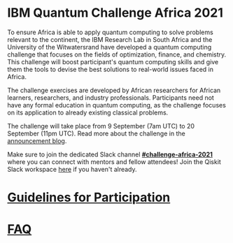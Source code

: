 # IBM Quantum Challenge Africa 2021

To ensure Africa is able to apply quantum computing to solve problems relevant to the continent, the IBM Research Lab in South Africa and the University of the Witwatersrand have developed a quantum computing challenge that focuses on the fields of optimization, finance, and chemistry. This challenge will boost participant's quantum computing skills and give them the tools to devise the best solutions to real-world issues faced in Africa.

The challenge exercises are developed by African researchers for African learners, researchers, and industry professionals. Participants need not have any formal education in quantum computing, as the challenge focuses on its application to already existing classical problems.

The challenge will take place from 9 September (7am UTC) to 20 September (11pm UTC). Read more about the challenge in the [announcement blog](https://medium.com/qiskit/ibm-quantum-challenge-africa-how-african-researchers-are-building-a-quantum-community-from-the-5e524f623a99).

Make sure to join the dedicated Slack channel **[#challenge-africa-2021](https://qiskit.slack.com/archives/C02C8MKP153)** where you can connect with mentors and fellow attendees! Join the Qiskit Slack workspace [here](https://ibm.co/joinqiskitslack) if you haven't already.

# [Guidelines for Participation](https://github.com/qiskit-community/ibm-quantum-challenge-africa-2021/blob/main/guidelines-for-participants.md)

# [FAQ](https://github.com/qiskit-community/ibm-quantum-challenge-africa-2021/blob/main/faq.md)
